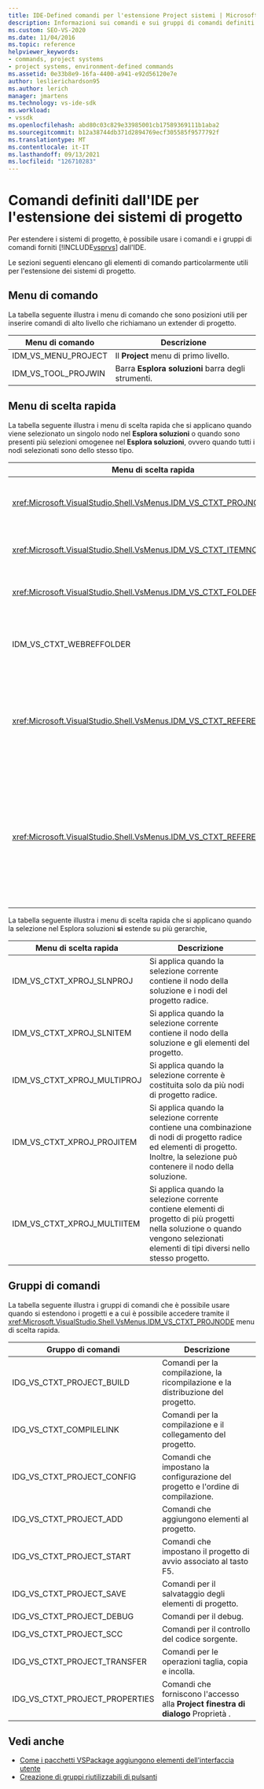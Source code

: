 ```yaml
---
title: IDE-Defined comandi per l'estensione Project sistemi | Microsoft Docs
description: Informazioni sui comandi e sui gruppi di comandi definiti nell'ambiente Visual Studio di sviluppo integrato (IDE) usato per l'estensione dei sistemi di progetto.
ms.custom: SEO-VS-2020
ms.date: 11/04/2016
ms.topic: reference
helpviewer_keywords:
- commands, project systems
- project systems, environment-defined commands
ms.assetid: 0e33b8e9-16fa-4400-a941-e92d56120e7e
author: leslierichardson95
ms.author: lerich
manager: jmartens
ms.technology: vs-ide-sdk
ms.workload:
- vssdk
ms.openlocfilehash: abd80c03c829e33985001cb17589369111b1aba2
ms.sourcegitcommit: b12a38744db371d2894769ecf305585f9577792f
ms.translationtype: MT
ms.contentlocale: it-IT
ms.lasthandoff: 09/13/2021
ms.locfileid: "126710283"
---
```

# <a name="ide-defined-commands-for-extending-project-systems"></a>Comandi definiti dall'IDE per l'estensione dei sistemi di progetto
Per estendere i sistemi di progetto, è possibile usare i comandi e i gruppi di comandi forniti [!INCLUDE[vsprvs](../../code-quality/includes/vsprvs_md.md)] dall'IDE.

 Le sezioni seguenti elencano gli elementi di comando particolarmente utili per l'estensione dei sistemi di progetto.

## <a name="command-menus"></a>Menu di comando
 La tabella seguente illustra i menu di comando che sono posizioni utili per inserire comandi di alto livello che richiamano un extender di progetto.

|Menu di comando|Descrizione|
|------------------|-----------------|
|IDM_VS_MENU_PROJECT|Il **Project** menu di primo livello.|
|IDM_VS_TOOL_PROJWIN|Barra **Esplora soluzioni** barra degli strumenti.|

## <a name="shortcut-menus"></a>Menu di scelta rapida
 La tabella seguente illustra i menu di scelta rapida che si applicano quando viene selezionato un singolo nodo nel **Esplora soluzioni** o quando sono presenti più selezioni omogenee nel **Esplora soluzioni**, ovvero quando tutti i nodi selezionati sono dello stesso tipo.

|Menu di scelta rapida|Descrizione|
|-------------------|-----------------|
|<xref:Microsoft.VisualStudio.Shell.VsMenus.IDM_VS_CTXT_PROJNODE>|Si applica quando il nodo del progetto è selezionato.|
|<xref:Microsoft.VisualStudio.Shell.VsMenus.IDM_VS_CTXT_ITEMNODE>|Si applica quando si seleziona un file.|
|<xref:Microsoft.VisualStudio.Shell.VsMenus.IDM_VS_CTXT_FOLDERNODE>|Si applica quando si seleziona una cartella.|
|IDM_VS_CTXT_WEBREFFOLDER|Si applica quando è selezionata la cartella Riferimento Web.|
|<xref:Microsoft.VisualStudio.Shell.VsMenus.IDM_VS_CTXT_REFERENCEROOT>|Si applica quando il nodo radice dei riferimenti denominato "Riferimenti" è selezionato.|
|<xref:Microsoft.VisualStudio.Shell.VsMenus.IDM_VS_CTXT_REFERENCE>|Si applica quando sono selezionati nodi di riferimento. tra cui assembly, COM e riferimenti al progetto. Non include riferimenti Web.|

 La tabella seguente illustra i menu di scelta rapida che si applicano quando la selezione nel Esplora soluzioni **si** estende su più gerarchie,

|Menu di scelta rapida|Descrizione|
|-------------------|-----------------|
|IDM_VS_CTXT_XPROJ_SLNPROJ|Si applica quando la selezione corrente contiene il nodo della soluzione e i nodi del progetto radice.|
|IDM_VS_CTXT_XPROJ_SLNITEM|Si applica quando la selezione corrente contiene il nodo della soluzione e gli elementi del progetto.|
|IDM_VS_CTXT_XPROJ_MULTIPROJ|Si applica quando la selezione corrente è costituita solo da più nodi di progetto radice.|
|IDM_VS_CTXT_XPROJ_PROJITEM|Si applica quando la selezione corrente contiene una combinazione di nodi di progetto radice ed elementi di progetto. Inoltre, la selezione può contenere il nodo della soluzione.|
|IDM_VS_CTXT_XPROJ_MULTIITEM|Si applica quando la selezione corrente contiene elementi di progetto di più progetti nella soluzione o quando vengono selezionati elementi di tipi diversi nello stesso progetto.|

## <a name="command-groups"></a>Gruppi di comandi
 La tabella seguente illustra i gruppi di comandi che è possibile usare quando si estendono i progetti e a cui è possibile accedere tramite il <xref:Microsoft.VisualStudio.Shell.VsMenus.IDM_VS_CTXT_PROJNODE> menu di scelta rapida.

|Gruppo di comandi|Descrizione|
|-------------------|-----------------|
|IDG_VS_CTXT_PROJECT_BUILD|Comandi per la compilazione, la ricompilazione e la distribuzione del progetto.|
|IDG_VS_CTXT_COMPILELINK|Comandi per la compilazione e il collegamento del progetto.|
|IDG_VS_CTXT_PROJECT_CONFIG|Comandi che impostano la configurazione del progetto e l'ordine di compilazione.|
|IDG_VS_CTXT_PROJECT_ADD|Comandi che aggiungono elementi al progetto.|
|IDG_VS_CTXT_PROJECT_START|Comandi che impostano il progetto di avvio associato al tasto F5.|
|IDG_VS_CTXT_PROJECT_SAVE|Comandi per il salvataggio degli elementi di progetto.|
|IDG_VS_CTXT_PROJECT_DEBUG|Comandi per il debug.|
|IDG_VS_CTXT_PROJECT_SCC|Comandi per il controllo del codice sorgente.|
|IDG_VS_CTXT_PROJECT_TRANSFER|Comandi per le operazioni taglia, copia e incolla.|
|IDG_VS_CTXT_PROJECT_PROPERTIES|Comandi che forniscono l'accesso alla **Project finestra di dialogo** Proprietà .|

## <a name="see-also"></a>Vedi anche

- [Come i pacchetti VSPackage aggiungono elementi dell'interfaccia utente](../../extensibility/internals/how-vspackages-add-user-interface-elements.md)
- [Creazione di gruppi riutilizzabili di pulsanti](../../extensibility/creating-reusable-groups-of-buttons.md)
